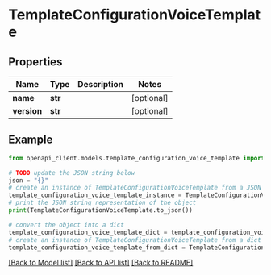 # TemplateConfigurationVoiceTemplate


## Properties

Name | Type | Description | Notes
------------ | ------------- | ------------- | -------------
**name** | **str** |  | [optional] 
**version** | **str** |  | [optional] 

## Example

```python
from openapi_client.models.template_configuration_voice_template import TemplateConfigurationVoiceTemplate

# TODO update the JSON string below
json = "{}"
# create an instance of TemplateConfigurationVoiceTemplate from a JSON string
template_configuration_voice_template_instance = TemplateConfigurationVoiceTemplate.from_json(json)
# print the JSON string representation of the object
print(TemplateConfigurationVoiceTemplate.to_json())

# convert the object into a dict
template_configuration_voice_template_dict = template_configuration_voice_template_instance.to_dict()
# create an instance of TemplateConfigurationVoiceTemplate from a dict
template_configuration_voice_template_from_dict = TemplateConfigurationVoiceTemplate.from_dict(template_configuration_voice_template_dict)
```
[[Back to Model list]](../README.md#documentation-for-models) [[Back to API list]](../README.md#documentation-for-api-endpoints) [[Back to README]](../README.md)


